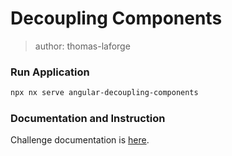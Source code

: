 # Decoupling Components

> author: thomas-laforge

### Run Application

```bash
npx nx serve angular-decoupling-components
```

### Documentation and Instruction

Challenge documentation is [here](https://angular-challenges.vercel.app/challenges/angular/33-decoupling-components/).
